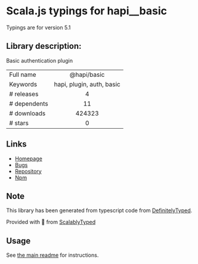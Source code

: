 
# Scala.js typings for hapi__basic

Typings are for version 5.1

## Library description:
Basic authentication plugin

|                    |                 |
| ------------------ | :-------------: |
| Full name          | @hapi/basic |
| Keywords           | hapi, plugin, auth, basic |
| # releases         | 4 |
| # dependents       | 11 |
| # downloads        | 424323 |
| # stars            | 0 |

## Links
- [Homepage](https://github.com/hapijs/basic#readme)
- [Bugs](https://github.com/hapijs/basic/issues)
- [Repository](https://github.com/hapijs/basic)
- [Npm](https://www.npmjs.com/package/%40hapi%2Fbasic)
    


## Note
This library has been generated from typescript code from [DefinitelyTyped](https://definitelytyped.org).

Provided with :purple_heart: from [ScalablyTyped](https://github.com/oyvindberg/ScalablyTyped)

## Usage
See [the main readme](../../readme.md) for instructions.


